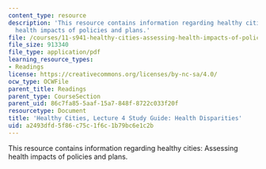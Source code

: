 ```yaml
---
content_type: resource
description: 'This resource contains information regarding healthy cities: Assessing
  health impacts of policies and plans.'
file: /courses/11-s941-healthy-cities-assessing-health-impacts-of-policies-and-plans-spring-2016/a2493dfd5f86c75c1f6c1b79bc6e1c2b_MIT11_S941S16_Class4Guide.pdf
file_size: 913340
file_type: application/pdf
learning_resource_types:
- Readings
license: https://creativecommons.org/licenses/by-nc-sa/4.0/
ocw_type: OCWFile
parent_title: Readings
parent_type: CourseSection
parent_uid: 86c7fa85-5aaf-15a7-848f-8722c033f20f
resourcetype: Document
title: 'Healthy Cities, Lecture 4 Study Guide: Health Disparities'
uid: a2493dfd-5f86-c75c-1f6c-1b79bc6e1c2b
---
```

This resource contains information regarding healthy cities: Assessing health impacts of policies and plans.